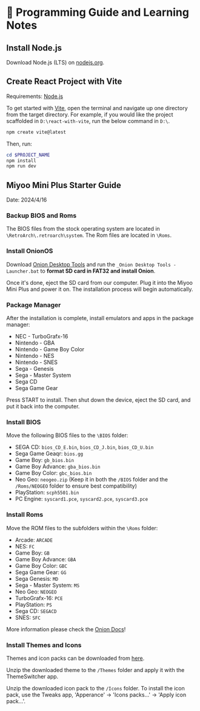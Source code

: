 # 📝 Programming Guide and Learning Notes

## Install Node.js

Download Node.js (LTS) on [nodejs.org](https://nodejs.org/en).

## Create React Project with Vite

Requirements: [Node.js](#install-nodejs)

To get started with [Vite](https://vitejs.dev/guide/), open the terminal and navigate up one directory from the target directory. For example, if you would like the project scaffolded in `D:\react-with-vite`, run the below command in `D:\`.

```powershell
npm create vite@latest
```

Then, run:

```powershell
cd $PROJECT_NAME
npm install
npm run dev
```

## Miyoo Mini Plus Starter Guide

Date: 2024/4/16

### Backup BIOS and Roms

The BIOS files from the stock operating system are located in `\RetroArch\.retroarch\system`. The Rom files are located in `\Roms`.

### Install OnionOS

Download [Onion Desktop Tools](https://github.com/schmurtzm/Onion-Desktop-Tools/blob/main/README.md) and run the `_Onion Desktop Tools - Launcher.bat` to **format SD card in FAT32 and install Onion**.

Once it's done, eject the SD card from our computer. Plug it into the Miyoo Mini Plus and power it on. The installation process will begin automatically. 

### Package Manager

After the installation is complete, install emulators and apps in the package manager:

- NEC - TurboGrafx-16
- Nintendo - GBA
- Nintendo - Game Boy Color
- Nintendo - NES
- Nintendo - SNES
- Sega - Genesis
- Sega - Master System
- Sega CD
- Sega Game Gear

Press START to install. Then shut down the device, eject the SD card, and put it back into the computer.

### Install BIOS

Move the following BIOS files to the `\BIOS` folder:

- SEGA CD: `bios_CD_E.bin`, `bios_CD_J.bin`, `bios_CD_U.bin`
- Sega Game Geaqr: `bios.gg`
- Game Boy: `gb_bios.bin`
- Game Boy Advance: `gba_bios.bin`
- Game Boy Color: `gbc_bios.bin`
- Neo Geo: `neogeo.zip` (Keep it in both the `/BIOS` folder and the `/Roms/NEOGEO` folder to ensure best compatibility)
- PlayStation: `scph5501.bin`
- PC Engine: `syscard1.pce`, `syscard2.pce`, `syscard3.pce`

### Install Roms

Move the ROM files to the subfolders within the `\Roms` folder:

- Arcade: `ARCADE`
- NES: `FC`
- Game Boy: `GB`
- Game Boy Advance: `GBA`
- Game Boy Color: `GBC`
- Sega Game Gear: `GG`
- Sega Genesis: `MD`
- Sega - Master System: `MS`
- Neo Geo: `NEOGEO`
- TurboGrafx-16: `PCE`
- PlayStation: `PS`
- Sega CD: `SEGACD`
- SNES: `SFC`

More information please check the [Onion Docs](https://onionui.github.io/docs/emulators/nes)!

### Install Themes and Icons

Themes and icon packs can be downloaded from [here](https://github.com/OnionUI/Themes/blob/main/README.md).

Unzip the downloaded theme to the `/Themes` folder and apply it with the ThemeSwitcher app.

Unzip the downloaded icon pack to the `/Icons` folder. To install the icon pack, use the Tweaks app, 'Apperance' -> 'Icons packs...' -> 'Apply icon pack...'.
